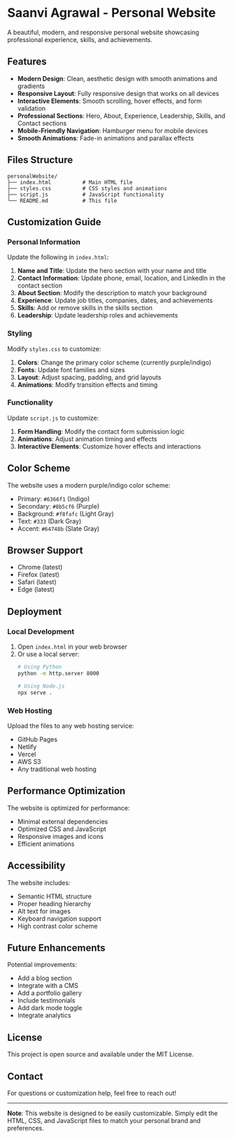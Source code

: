 # Saanvi Agrawal - Personal Website

A beautiful, modern, and responsive personal website showcasing professional experience, skills, and achievements.

## Features

- **Modern Design**: Clean, aesthetic design with smooth animations and gradients
- **Responsive Layout**: Fully responsive design that works on all devices
- **Interactive Elements**: Smooth scrolling, hover effects, and form validation
- **Professional Sections**: Hero, About, Experience, Leadership, Skills, and Contact sections
- **Mobile-Friendly Navigation**: Hamburger menu for mobile devices
- **Smooth Animations**: Fade-in animations and parallax effects

## Files Structure

```
personalWebsite/
├── index.html          # Main HTML file
├── styles.css          # CSS styles and animations
├── script.js           # JavaScript functionality
└── README.md           # This file
```

## Customization Guide

### Personal Information
Update the following in `index.html`:

1. **Name and Title**: Update the hero section with your name and title
2. **Contact Information**: Update phone, email, location, and LinkedIn in the contact section
3. **About Section**: Modify the description to match your background
4. **Experience**: Update job titles, companies, dates, and achievements
5. **Skills**: Add or remove skills in the skills section
6. **Leadership**: Update leadership roles and achievements

### Styling
Modify `styles.css` to customize:

1. **Colors**: Change the primary color scheme (currently purple/indigo)
2. **Fonts**: Update font families and sizes
3. **Layout**: Adjust spacing, padding, and grid layouts
4. **Animations**: Modify transition effects and timing

### Functionality
Update `script.js` to customize:

1. **Form Handling**: Modify the contact form submission logic
2. **Animations**: Adjust animation timing and effects
3. **Interactive Elements**: Customize hover effects and interactions

## Color Scheme

The website uses a modern purple/indigo color scheme:
- Primary: `#6366f1` (Indigo)
- Secondary: `#8b5cf6` (Purple)
- Background: `#f8fafc` (Light Gray)
- Text: `#333` (Dark Gray)
- Accent: `#64748b` (Slate Gray)

## Browser Support

- Chrome (latest)
- Firefox (latest)
- Safari (latest)
- Edge (latest)

## Deployment

### Local Development
1. Open `index.html` in your web browser
2. Or use a local server:
   ```bash
   # Using Python
   python -m http.server 8000
   
   # Using Node.js
   npx serve .
   ```

### Web Hosting
Upload the files to any web hosting service:
- GitHub Pages
- Netlify
- Vercel
- AWS S3
- Any traditional web hosting

## Performance Optimization

The website is optimized for performance:
- Minimal external dependencies
- Optimized CSS and JavaScript
- Responsive images and icons
- Efficient animations

## Accessibility

The website includes:
- Semantic HTML structure
- Proper heading hierarchy
- Alt text for images
- Keyboard navigation support
- High contrast color scheme

## Future Enhancements

Potential improvements:
- Add a blog section
- Integrate with a CMS
- Add a portfolio gallery
- Include testimonials
- Add dark mode toggle
- Integrate analytics

## License

This project is open source and available under the MIT License.

## Contact

For questions or customization help, feel free to reach out!

---

**Note**: This website is designed to be easily customizable. Simply edit the HTML, CSS, and JavaScript files to match your personal brand and preferences. 